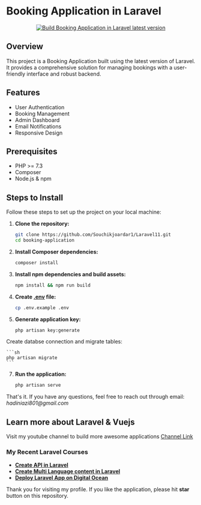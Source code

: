 # Booking Application in Laravel

<p align="center">
    <a href="https://www.youtube.com/watch?v=Cifa4LRrfqA&list=PL9TPlJ_mMj-RSrnWyTIk6C_J6kFV1MYDt" target="_blank">
        <img src="https://img.youtube.com/vi/Cifa4LRrfqA/0.jpg" alt="Build Booking Application in Laravel latest version">
    </a>
</p>

## Overview

This project is a Booking Application built using the latest version of Laravel. It provides a comprehensive solution for managing bookings with a user-friendly interface and robust backend.

## Features

- User Authentication
- Booking Management
- Admin Dashboard
- Email Notifications
- Responsive Design

## Prerequisites

- PHP >= 7.3
- Composer
- Node.js & npm

## Steps to Install

Follow these steps to set up the project on your local machine:

1. **Clone the repository:**

    ```sh
    git clone https://github.com/Souchikjoardar1/Laravel11.git
    cd booking-application
    ```

2. **Install Composer dependencies:**

    ```sh
    composer install
    ```

3. **Install npm dependencies and build assets:**

    ```sh
    npm install && npm run build
    ```

4. **Create [.env](http://_vscodecontentref_/0) file:**

    ```sh
    cp .env.example .env
    ```

5. **Generate application key:**

    ```sh
    php artisan key:generate
    ```

Create databse connection and migrate tables:

    ```sh
    php artisan migrate
    ```

7. **Run the application:**

    ```sh
    php artisan serve


That's it. If you have any questions, feel free to reach out through email: _hadiniazi801@gmail.com_


## Learn more about Laravel & Vuejs

Visit my youtube channel to build more awesome applications [Channel Link](https://www.youtube.com/@LaravelLover)

### My Recent Laravel Courses

- **[Create API in Laravel](https://www.youtube.com/watch?v=0h-unkoowZ4&list=PLDc9bt_00KcKrWYI1tULOFlYtnwnt8Hg-&pp=iAQB)**
- **[Create Multi Language content in Laravel](https://www.youtube.com/watch?v=9oeksj5VfJk&list=PLDc9bt_00KcIXjG4TK7_p8NOAC0Ecq4Ec&pp=iAQB)**
- **[Deploy Laravel App on Digital Ocean](https://www.youtube.com/watch?v=Maie8_TU-oM&list=PLDc9bt_00KcIvfcUjeoaZkzcXAJpYEQ0D&pp=iAQB)**

Thank you for visiting my profile. If you like the application, please hit **star** button on this repository.
